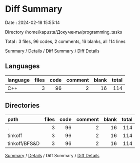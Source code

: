 # Diff Summary

Date : 2024-02-18 15:55:14

Directory /home/kapusta/Документы/programming_tasks

Total : 3 files,  96 codes, 2 comments, 16 blanks, all 114 lines

[Summary](results.md) / [Details](details.md) / Diff Summary / [Diff Details](diff-details.md)

## Languages
| language | files | code | comment | blank | total |
| :--- | ---: | ---: | ---: | ---: | ---: |
| C++ | 3 | 96 | 2 | 16 | 114 |

## Directories
| path | files | code | comment | blank | total |
| :--- | ---: | ---: | ---: | ---: | ---: |
| . | 3 | 96 | 2 | 16 | 114 |
| tinkoff | 3 | 96 | 2 | 16 | 114 |
| tinkoff/BFS&D | 3 | 96 | 2 | 16 | 114 |

[Summary](results.md) / [Details](details.md) / Diff Summary / [Diff Details](diff-details.md)